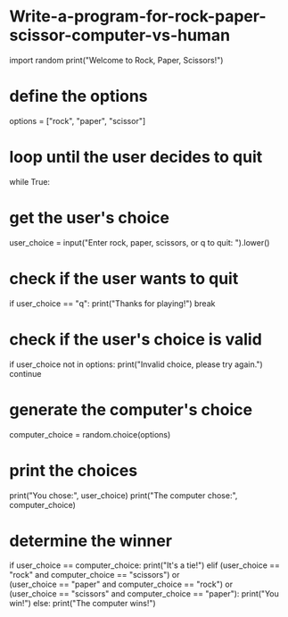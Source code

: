 # Write-a-program-for-rock-paper-scissor-computer-vs-human

import random
print("Welcome to Rock, Paper, Scissors!")
# define the options
options = ["rock", "paper", "scissor"]
# loop until the user decides to quit
while True:
 # get the user's choice
 user_choice = input("Enter rock, paper, scissors, or q to quit: 
").lower()
 
 # check if the user wants to quit
 if user_choice == "q":
 print("Thanks for playing!")
 break
 
 # check if the user's choice is valid
 if user_choice not in options:
 print("Invalid choice, please try again.")
 continue
 
 # generate the computer's choice
 computer_choice = random.choice(options)
 
 # print the choices
 print("You chose:", user_choice)
 print("The computer chose:", computer_choice)
 
 # determine the winner
 if user_choice == computer_choice:
 print("It's a tie!")
 elif (user_choice == "rock" and computer_choice == "scissors") 
or \
 (user_choice == "paper" and computer_choice == "rock") or 
\
 (user_choice == "scissors" and computer_choice == 
"paper"):
 print("You win!")
 else:
 print("The computer wins!")
